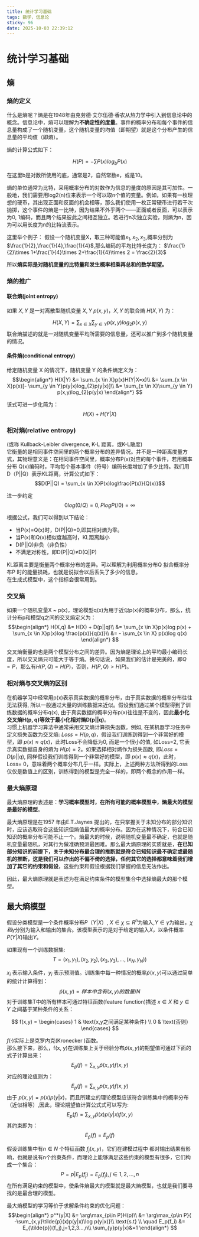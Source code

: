 ```yaml
---
title: 统计学习基础
tags: 数学，信息论
sticky: 96
date: 2025-10-03 22:39:12
---
```


# 统计学习基础
## 熵
### 熵的定义
什么是熵呢？熵是在1948年由克劳德·艾尔伍德·香农从热力学中引入到信息论中的概念。信息论中，熵可以理解为**不确定性的度量**。事件的概率分布和每个事件的信息量构成了一个随机变量，这个随机变量的均值（即期望）就是这个分布产生的信息量的平均值（即熵）。

熵的计算公式如下：

$$
H(P)=-\sum P(x)log_{b}P(x)
$$

在这里b是对数所使用的底，通常是2，自然常数e，或是10。

熵的单位通常为比特，采用概率分布的对数作为信息的量度的原因是其可加性。一般地，我们需要用log2(n)位来表示一个可以取n个值的变量。例如，如果有一枚理想的硬币，其出现正面和反面的机会相等，那么我们使用一枚正常硬币进行若干次抛掷，这个事件的熵是一比特，因为结果不外乎两个——正面或者反面，可以表示为0, 1编码，而且两个结果彼此之间相互独立。若进行n次独立实验，则熵为n，因为可以用长度为n的比特流表示。

这里举个例子：
假设一个随机变量X，取三种可能值$x_1,x_2,x_3$,概率分别为$\frac{1}{2},\frac{1}{4},\frac{1}{4}$,那么编码的平均比特长度为：
$\frac{1}{2}\times 1+\frac{1}{4}\times 2+\frac{1}{4}\times 2 = \frac{2}{3}$

所以**熵实际是对随机变量的比特量和发生概率相乘再总和的数学期望。**

### 熵的推广
#### 联合熵(joint entropy)
如果 $X, Y$ 是一对离散型随机变量 $X, Y ~ p(x, y)，X, Y$ 的联合熵 $H(X, Y)$ 为：

$$H(X,Y) = \sum_{x \in X}\sum_{y \in Y} p(x,y)log_{2}p(x,y)$$
联合熵描述的就是一对随机变量平均所需要的信息量，还可以推广到多个随机变量的情况。

#### 条件熵(conditional entropy)
给定随机变量 X 的情况下，随机变量 Y 的条件熵定义为：
$$\begin{align*}
H(X|Y) &= \sum_{x \in X}p(x)H(Y|X=x)\\
       &= \sum_{x \in X}p(x)[- \sum_{y \in Y}p(y|x)log_{2}p(y|x)]\\
       &= \sum_{x \in X}\sum_{y \in Y} p(x,y)log_{2}p(y|x)
\end{align*}    $$

该式可进一步化简为：
$$H(X)+H(Y|X)$$

### 相对熵(relative entropy)
(或称 Kullback-Leibler divergence, K-L 距离，或K-L散度)    
它衡量的是相同事件空间里的两个概率分布的差异情况。并不是一种距离度量方式，其物理意义是：在相同事件空间里，概率分布P(x)对应的每个事件，若用概率分布 Q(x)编码时，平均每个基本事件（符号）编码长度增加了多少比特。我们用D（P||Q）表示KL距离，计算公式如下：
$$D(P||Q) = \sum_{x \in X}P(x)log\frac{P(x)}{Q(x)}$$

进一步约定 
$$ 0 log (0/Q) = 0, P log P(/0) = \infty$$

根据公式，我们可以得到以下结论：
- 当P(x)=Q(x)时，D(P||Q)=0,即其相对熵为零。
- 当P(x)和Q(x)相似度越高时，KL距离越小
- D(P||Q)非负（非负性）
- 不满足对称性，即D(P||Q)≠D(Q||P)

KL距离主要是衡量两个概率分布的差异。可以理解为利用概率分布Q 拟合概率分布P 时的能量损耗，也就是说拟合以后丢失了多少的信息。  
在生成式模型中，这个指标会很常用到。

### 交叉熵
如果一个随机变量X ~ p(x)，理论模型q(x)为用于近似p(x)的概率分布，那么，统计分布p和模型q之间的交叉熵定义为：
$$\begin{align*}
H(X,q) &= H(X) + D(p||q)\\
       &= \sum_{x \in X}p(x)log p(x) + \sum_{x \in X}p(x)log \frac{p(x)}{q(x)}\\
       &= - \sum_{x \in X} p(x)log q(x)
\end{align*}    $$

交叉熵衡量的也是两个模型分布之间的差异。因为熵是理论上的平均最小编码长度，所以交叉熵只可能大于等于熵。换句话说，如果我们的估计是完美的，即$Q=P$，那么有$H(P,Q) = H(P)$，否则，$H(P,Q) > H(P)$。

### 相对熵与交叉熵的区别 
在机器学习中经常用p(x)表示真实数据的概率分布，由于真实数据的概率分布往往无法获得, 所以一般通过大量的训练数据来近似。假设我们通过某个模型得到了训练数据的概率分布q(x), 由于真实数据的概率分布p(x)往往是不变的，因此**最小化交叉熵H(p, q)等效于最小化相对熵D(p||q)**。  
习惯上机器学习算法中通常采用交叉熵计算损失函数。例如, 在某机器学习任务中定义损失函数为交叉熵: $Loss=H(p, q)$，假设我们训练到得到一个非常好的模型，即 $p(x)\approx q(x)$，此时Loss不会降低为0, 而是一个很小的值, 如Loss=2, 它表示真实数据自身的熵为 $H(p)=2$。如果选择相对熵作为损失函数, 即$Loss=D(p||q)$, 同样假设我们训练得到一个非常好的模型，即 $p(x)\approx q(x)$，此时，Loss= 0，意味着两个概率分布几乎一样。实际上，上述两种方法所得到的Loss仅仅是数值上的区别，训练得到的模型是完全一样的，即两个概念的作用一样。
### 最大熵原理

最大熵原理的表述是：**学习概率模型时，在所有可能的概率模型中，熵最大的模型是最好的模型**。


最大熵原理是在1957 年由E.T.Jaynes 提出的，在只掌握关于未知分布的部分知识时，应该选取符合这些知识但熵值最大的概率分布。因为在这种情况下，符合已知知识的概率分布可能不止一个。熵最大的时候，说明随机变量最不确定，也就是随机变量最随机，对其行为做准确预测最困难。那么最大熵原理的实质就是，**在已知部分知识的前提下，关于未知分布最合理的推断就是符合已知知识最不确定或最随机的推断，这是我们可以作出的不偏不倚的选择，任何其它的选择都意味着我们增加了其它的约束和假设**，这些约束和假设根据我们掌握的信息无法作出。

因此，最大熵原理就是表述为在满足约束条件的模型集合中选择熵最大的那个模型。

## 最大熵模型

假设分类模型是一个条件概率分布$P（Y|X）$, $X\in \chi \subseteq R^{n}$为输入,$Y\in\gamma$为输出，$\chi 和 \gamma$分别为输入和输出的集合。该模型表示的是对于给定的输入$X$，以条件概率$P(Y|X)$输出$Y$。

如果现有一个训练数据集:
$$
T={(x_{1},y_{1}), (x_{2},y_{2}),(x_{3},y_{3}),...,(x_N,y_N))}$$  

$x_i$ 表示输入条件，$y_i$ 表示预测值。训练集中每一种情况的概率$\tilde{p}(x,y)$可以通过简单的统计计算得到：
$$\tilde{p}(x,y)=样本中含有(x,y)的数量/N$$
对于训练集T中的所有样本可通过特征函数(feature function)描述 $x\in X$ 和 $y \in Y$ 之间基于某种条件的关系：

$$
f(x,y) = 
\begin{cases} 
1 & \text{x,y之间满足某种条件}  \\
0 & \text{否则} 
\end{cases}
$$

$f(·)$实际上是克罗内克(Kronecker )函数。  
那么接下来，那么，f(x, y)在训练集上关于经验分布$\tilde{p}(x,y)$的期望值可通过下面的式子计算出来：
$$E_{\tilde{p}}(f) = \sum_{x ,y} \tilde{p}(x,y)f(x,y) $$
对应的理论值则为：
$$E_{p}(f) = \sum_{x ,y} p(x,y)f(x,y) $$
由于 $p(x, y) = p(x)p(y|x)$，而且所建立的理论模型应该符合训练集中的概率分布（近似相等）,因此，理论期望值计算公式式可以写为:
$$E_{p}(f) = \sum_{x ,y} \tilde{p}(x)p(y|x)f(x,y) $$
其约束即为：
$$E_{\tilde{p}}(f) = E_{p}(f)$$

假设训练集中有$n \in N$ 个特征函数 $f_j(x, y)$，它们在建模过程中
都对输出结果有影响，也就是说有n个约束条件，而理论上能够满足这些约束的模型有很多，它们构成一个集合：
$$P = {p|E_p(f_j)=E_{\tilde{p}}(f_j),j\in {1,2,...,n}} $$
在所有满足约束的模型中，使条件熵最大的模型就是最大熵模型，也就是我们要寻找的是最合理的模型。

最大熵模型的学习等价于求解条件约束的优化问题：
$$\begin{align*}
p^*(y|X) &= \arg\max_{p\in P}H(p)\\
       &= \arg\max_{p\in P}{ -\sum_{x,y}\tilde{p}(x)p(y|x)\log p(y|x)}\\
       \text{s.t} \\
       \quad E_p(f_i) &= E_{\tilde{p}}(f_j),j=1,2,3...,n\\
       \sum_{y}p(y|x)&=1
\end{align*}    $$

